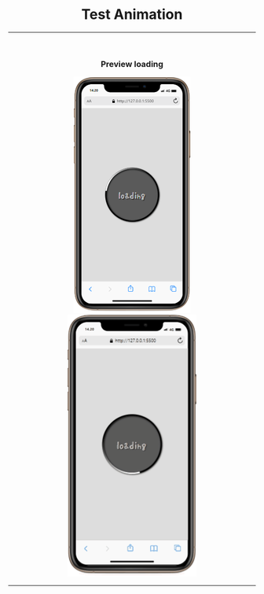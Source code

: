 <div align="center">
    <h1>Test Animation</h1>
    <hr>
    <br>
</div>

<div align="center">
    <h3>Preview loading</h3>
    <img src="./loading/mobile.png" alt="loading">
    <br>
    <img src="./loading/mobile.gif" alt="loading">
    <hr>
</div>